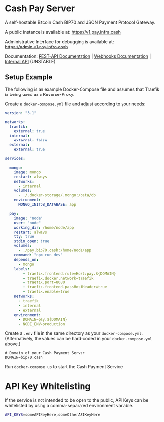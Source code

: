 
# Cash Pay Server

A self-hostable Bitcoin Cash BIP70 and JSON Payment Protocol Gateway.

A public instance is available at:
https://v1.pay.infra.cash

Administrative Interface for debugging is available at:
https://admin.v1.pay.infra.cash

Documentation:
[REST-API Documentation](https://developers-cash.github.io/cash-pay-server/tutorial-REST-API.html) | 
[Webhooks Documentation](https://developers-cash.github.io/cash-pay-server/tutorial-Webhooks.html) | 
[Internal API](https://developers-cash.github.io/cash-pay-server/) (UNSTABLE)

## Setup Example

The following is an example Docker-Compose file and assumes that Traefik is being used as a Reverse-Proxy.

Create a `docker-compose.yml` file and adjust according to your needs:

```yaml
version: "3.1"

networks:
  traefik:
    external: true
  internal:
    external: false
  external:
    external: true

services:
    
  mongo:
    image: mongo
    restart: always
    networks:
      - internal
    volumes:
      - ./.docker-storage/.mongo:/data/db
    environment:
      MONGO_INITDB_DATABASE: app
      
  pay:
    image: "node"
    user: "node"
    working_dir: /home/node/app
    restart: always
    tty: true
    stdin_open: true
    volumes:
      - ./pay.bip70.cash:/home/node/app
    command: "npm run dev"
    depends_on:
      - mongo
    labels:
        - traefik.frontend.rule=Host:pay.${DOMAIN}
        - traefik.docker.network=traefik
        - traefik.port=8080
        - traefik.frontend.passHostHeader=true
        - traefik.enable=true
    networks:
      - traefik
      - internal
      - external
    environment:
      - DOMAIN=pay.${DOMAIN}
      - NODE_ENV=production
```

Create a `.env` file in the same directory as your `docker-compose.yml`.
(Alternatively, the values can be hard-coded in your `docker-compose.yml` above.)

```
# Domain of your Cash Payment Server
DOMAIN=bip70.cash 
```

Run `docker-compose up` to start the Cash Payment Service.

# API Key Whitelisting

If the service is not intended to be open to the public, API Keys can be whitelisted by using a
comma-separated environment variable.

```sh
API_KEYS=someAPIKeyHere,someOtherAPIKeyHere
```

